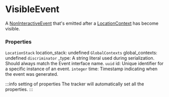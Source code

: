 # VisibleEvent
A [NonInteractiveEvent](/taxonomy/reference/events/NonInteractiveEvent.md) that's emitted after a [LocationContext](/taxonomy/reference/location-contexts/overview.md) has become visible.

### Properties
`LocationStack` location_stack: undefined
`GlobalContexts` global_contexts: undefined
`discriminator` _type: A string literal used during serialization. Should always match the Event interface name.
`uuid` id: Unique identifier for a specific instance of an event.
`integer` time: Timestamp indicating when the event was generated.

:::info setting of properties
The tracker will automatically set all the properties.
:::
